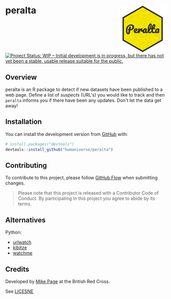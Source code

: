 # peralta <img src='man/figures/logo.png' align="right" height="150" /></a>

<!-- badges: start -->
[![Project Status: WIP – Initial development is in progress, but there
has not yet been a stable, usable release suitable for the
public.](https://www.repostatus.org/badges/latest/wip.svg)](https://www.repostatus.org/#wip)
<!-- badges: end -->

## Overview

peralta is an R package to detect if new datasets have been published to a web
page. Define a list of *suspects* (URL's) you would like to track and then 
`peralta` informs you if there have been any updates. Don't let the data get
away!

## Installation

You can install the development version from
[GitHub](https://github.com/) with:

``` r
# install.packages("devtools")
devtools::install_github("humaniverse/peralta")
```

## Contributing

To contribute to this project, please follow [GitHub
Flow](https://guides.github.com/introduction/flow/) when submitting
changes.

> Please note that this project is released with a Contributor Code of
> Conduct. By participating in this project you agree to abide by its
> terms.

## Alternatives

Python:
- [urlwatch](https://github.com/thp/urlwatch)
- [kibitze](https://github.com/kibitzr/kibitzr)
- [watchme](https://github.com/vsoch/watchme)

## Credits

Developed by [Mike Page](https://github.com/MikeJohnPage) at the British Red 
Cross.

See [LICESNE](/LICENSE)